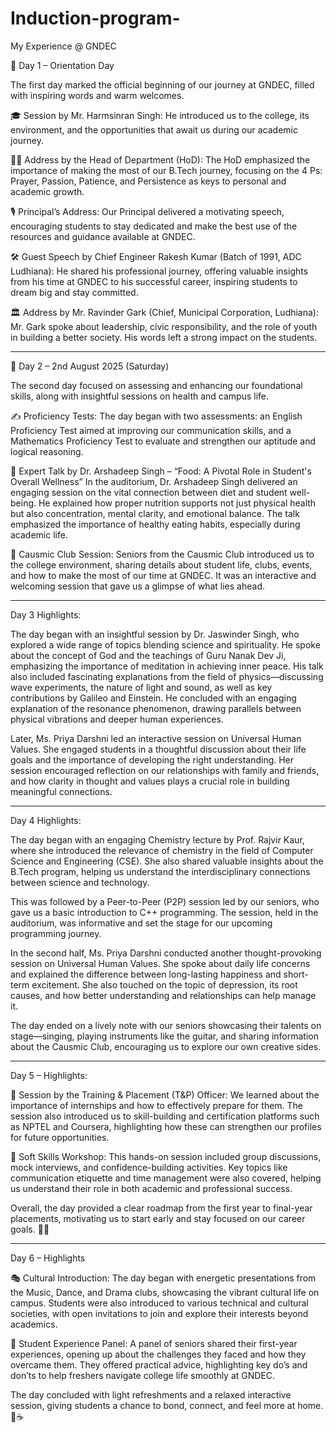 # Induction-program-

My Experience @ GNDEC


📅 Day 1 – Orientation Day

The first day marked the official beginning of our journey at GNDEC, filled with inspiring words and warm welcomes.

🎓 Session by Mr. Harmsinran Singh:
He introduced us to the college, its environment, and the opportunities that await us during our academic journey.

👨‍🏫 Address by the Head of Department (HoD):
The HoD emphasized the importance of making the most of our B.Tech journey, focusing on the 4 Ps: Prayer, Passion, Patience, and Persistence as keys to personal and academic growth.

🎙️ Principal’s Address:
Our Principal delivered a motivating speech, encouraging students to stay dedicated and make the best use of the resources and guidance available at GNDEC.

🛠️ Guest Speech by Chief Engineer Rakesh Kumar (Batch of 1991, ADC Ludhiana):
He shared his professional journey, offering valuable insights from his time at GNDEC to his successful career, inspiring students to dream big and stay committed.

🏛️ Address by Mr. Ravinder Gark (Chief, Municipal Corporation, Ludhiana):
Mr. Gark spoke about leadership, civic responsibility, and the role of youth in building a better society. His words left a strong impact on the students.


---

📅 Day 2 – 2nd August 2025 (Saturday)

The second day focused on assessing and enhancing our foundational skills, along with insightful sessions on health and campus life.

✍️ Proficiency Tests:
The day began with two assessments: an English Proficiency Test aimed at improving our communication skills, and a Mathematics Proficiency Test to evaluate and strengthen our aptitude and logical reasoning.

🧠 Expert Talk by Dr. Arshadeep Singh – “Food: A Pivotal Role in Student's Overall Wellness”
In the auditorium, Dr. Arshadeep Singh delivered an engaging session on the vital connection between diet and student well-being. He explained how proper nutrition supports not just physical health but also concentration, mental clarity, and emotional balance. The talk emphasized the importance of healthy eating habits, especially during academic life.

🌟 Causmic Club Session:
Seniors from the Causmic Club introduced us to the college environment, sharing details about student life, clubs, events, and how to make the most of our time at GNDEC. It was an interactive and welcoming session that gave us a glimpse of what lies ahead.


---

Day 3 Highlights:

The day began with an insightful session by Dr. Jaswinder Singh, who explored a wide range of topics blending science and spirituality. He spoke about the concept of God and the teachings of Guru Nanak Dev Ji, emphasizing the importance of meditation in achieving inner peace. His talk also included fascinating explanations from the field of physics—discussing wave experiments, the nature of light and sound, as well as key contributions by Galileo and Einstein. He concluded with an engaging explanation of the resonance phenomenon, drawing parallels between physical vibrations and deeper human experiences.

Later, Ms. Priya Darshni led an interactive session on Universal Human Values. She engaged students in a thoughtful discussion about their life goals and the importance of developing the right understanding. Her session encouraged reflection on our relationships with family and friends, and how clarity in thought and values plays a crucial role in building meaningful connections.


---

Day 4 Highlights:

The day began with an engaging Chemistry lecture by Prof. Rajvir Kaur, where she introduced the relevance of chemistry in the field of Computer Science and Engineering (CSE). She also shared valuable insights about the B.Tech program, helping us understand the interdisciplinary connections between science and technology.

This was followed by a Peer-to-Peer (P2P) session led by our seniors, who gave us a basic introduction to C++ programming. The session, held in the auditorium, was informative and set the stage for our upcoming programming journey.

In the second half, Ms. Priya Darshni conducted another thought-provoking session on Universal Human Values. She spoke about daily life concerns and explained the difference between long-lasting happiness and short-term excitement. She also touched on the topic of depression, its root causes, and how better understanding and relationships can help manage it.

The day ended on a lively note with our seniors showcasing their talents on stage—singing, playing instruments like the guitar, and sharing information about the Causmic Club, encouraging us to explore our own creative sides.


---

 Day 5 – Highlights:

👔 Session by the Training & Placement (T&P) Officer:
We learned about the importance of internships and how to effectively prepare for them. The session also introduced us to skill-building and certification platforms such as NPTEL and Coursera, highlighting how these can strengthen our profiles for future opportunities.

🎤 Soft Skills Workshop:
This hands-on session included group discussions, mock interviews, and confidence-building activities. Key topics like communication etiquette and time management were also covered, helping us understand their role in both academic and professional success.

Overall, the day provided a clear roadmap from the first year to final-year placements, motivating us to start early and stay focused on our career goals. 💼🎯


---

Day 6 – Highlights

🎭 Cultural Introduction:
The day began with energetic presentations from the Music, Dance, and Drama clubs, showcasing the vibrant cultural life on campus. Students were also introduced to various technical and cultural societies, with open invitations to join and explore their interests beyond academics.

📢 Student Experience Panel:
A panel of seniors shared their first-year experiences, opening up about the challenges they faced and how they overcame them. They offered practical advice, highlighting key do’s and don’ts to help freshers navigate college life smoothly at GNDEC.

The day concluded with light refreshments and a relaxed interactive session, giving students a chance to bond, connect, and feel more at home. 🍪☕

